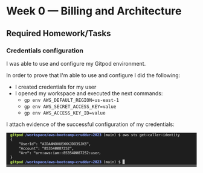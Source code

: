 # Week 0 — Billing and Architecture

## Required Homework/Tasks

### Credentials configuration

I was able to use and configure my Gitpod environment.

In order to prove that I'm able to use and configure I did the following:

- I created credentials for my user
- I opened my workspace and executed the next commands:
  * ```gp env AWS_DEFAULT_REGION=us-east-1```
  * ```gp env AWS_SECRET_ACCESS_KEY=value```
  * ```gp env AWS_ACCESS_KEY_ID=value```

I attach evidence of the successful configuration of my credentials:

![](_docs/assets/get-caller-identity.png)

